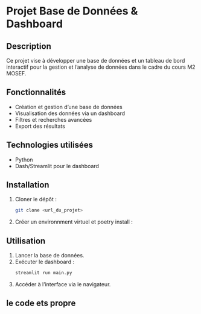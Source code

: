 # Projet Base de Données & Dashboard

## Description

Ce projet vise à développer une base de données et un tableau de bord interactif pour la gestion et l’analyse de données dans le cadre du cours M2 MOSEF.

## Fonctionnalités

- Création et gestion d’une base de données
- Visualisation des données via un dashboard
- Filtres et recherches avancées
- Export des résultats

## Technologies utilisées

- Python
- Dash/Streamlit pour le dashboard

## Installation

1. Cloner le dépôt :
    ```bash
    git clone <url_du_projet>
    ```
2. Créer un environnment virtuel et poetry install :


## Utilisation

1. Lancer la base de données.
2. Exécuter le dashboard :
    ```bash
    streamlit run main.py
    ```
3. Accéder à l’interface via le navigateur.



## le code ets propre
